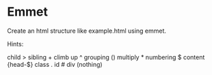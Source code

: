 # Emmet

Create an html structure like example.html using emmet.

Hints:

child >
sibling +
climb up ^
grouping ()
multiply \*
numbering $
content {head-$}
class .
id #
div (nothing)
